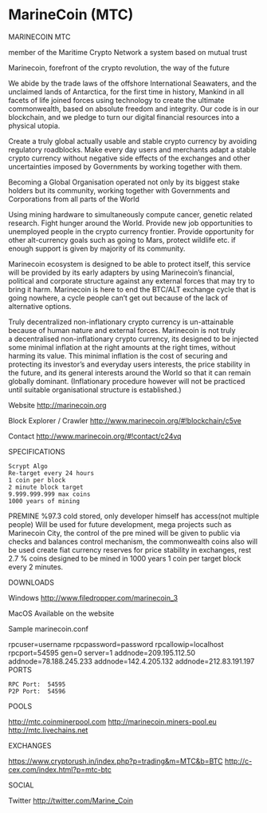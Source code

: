 MarineCoin (MTC)
===========
MARINECOIN MTC

 

member of the Maritime Crypto Network
a system based on mutual trust

Marinecoin, forefront of the crypto revolution, the way of the future

We abide by the trade laws of the offshore International Seawaters, and the unclaimed lands of Antarctica, for the first time in history, Mankind in all facets of life joined forces using technology to create the ultimate commonwealth, based on absolute freedom and integrity. Our code is in our blockchain, and we pledge to turn our digital financial resources into a physical utopia.</span></span></span></p>

Create a truly global actually usable and stable crypto currency by avoiding regulatory roadblocks.
Make every day users and merchants adapt a stable crypto currency without negative side effects of the exchanges and other uncertainties imposed by Governments by working together with them.

Becoming a Global&nbsp;Organisation&nbsp;operated not only by its biggest stake holders but its community, working together with Governments and Corporations from all parts of the World

Using mining hardware to simultaneously compute cancer, genetic related research.&nbsp;Fight hunger around the World.
Provide new job opportunities to unemployed people in the crypto currency frontier.
Provide opportunity for other alt-currency goals such as going to Mars, protect wildlife etc. if enough support is given by majority of its community.

Marinecoin ecosystem is designed to be able to protect itself, this service will be provided by its early adapters by using Marinecoin&rsquo;s financial, political and corporate structure against any external forces that may try to bring it harm. Marinecoin is here to end the BTC/ALT exchange cycle that is going nowhere, a cycle people can&rsquo;t get out because of the lack of alternative options.

Truly decentralized non-inflationary crypto currency is un-attainable because of human nature and external forces. Marinecoin is not truly a&nbsp;decentralised&nbsp;non-inflationary crypto currency, its designed to be injected some minimal inflation at the right amounts at the right times, without harming its value. This minimal inflation is the cost of securing and protecting its investor&rsquo;s and everyday users interests, the price stability in the future, and its general interests around the World so that it can remain globally dominant. (Inflationary procedure however will not be practiced until suitable&nbsp;organisational&nbsp;structure is established.)

Website
http://marinecoin.org

Block Explorer / Crawler
http://www.marinecoin.org/#!blockchain/c5ve

Contact
http://www.marinecoin.org/#!contact/c24vq

SPECIFICATIONS

    Scrypt Algo
    Re-target every 24 hours
    1 coin per block
    2 minute block target
    9.999.999.999 max coins
    1000 years of mining

 

PREMINE
%97.3 cold stored, only developer himself has access(not multiple people) Will be used for future development, mega projects such as Marinecoin City, the control of the pre mined will be given to public via checks and balances control mechanism, the commonwealth coins also will be used create fiat currency reserves for price stability in exchanges, rest 2.7 % coins designed to be mined in 1000 years 1 coin per target block every 2 minutes.

DOWNLOADS

Windows
http://www.filedropper.com/marinecoin_3

MacOS
Available on the website


Sample marinecoin.conf

rpcuser=username
rpcpassword=password
rpcallowip=localhost
rpcport=54595
gen=0
server=1
addnode=209.195.112.50
addnode=78.188.245.233
addnode=142.4.205.132
addnode=212.83.191.197
PORTS

    RPC Port:  54595
    P2P Port:  54596

 

POOLS

http://mtc.coinminerpool.com
http://marinecoin.miners-pool.eu
http://mtc.livechains.net

EXCHANGES

https://www.cryptorush.in/index.php?p=trading&m=MTC&b=BTC
http://c-cex.com/index.html?p=mtc-btc

SOCIAL

Twitter
http://twitter.com/Marine_Coin

